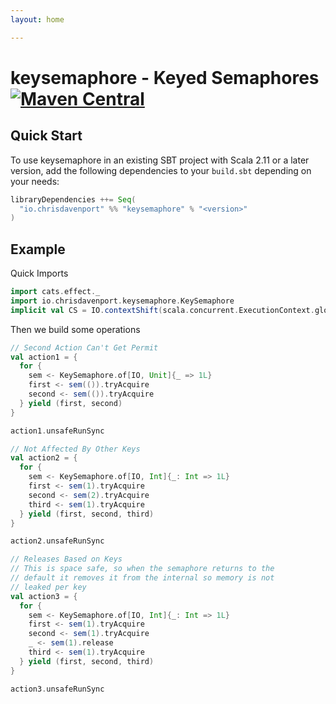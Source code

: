 ```yaml
---
layout: home

---
```


# keysemaphore - Keyed Semaphores [![Maven Central](https://maven-badges.herokuapp.com/maven-central/io.chrisdavenport/keysemaphore_2.12/badge.svg)](https://maven-badges.herokuapp.com/maven-central/io.chrisdavenport/keysemaphore_2.12)

## Quick Start

To use keysemaphore in an existing SBT project with Scala 2.11 or a later version, add the following dependencies to your
`build.sbt` depending on your needs:

```scala
libraryDependencies ++= Seq(
  "io.chrisdavenport" %% "keysemaphore" % "<version>"
)
```

## Example

Quick Imports

```scala mdoc:silent
import cats.effect._
import io.chrisdavenport.keysemaphore.KeySemaphore
implicit val CS = IO.contextShift(scala.concurrent.ExecutionContext.global)
```

Then we build some operations

```scala mdoc
// Second Action Can't Get Permit
val action1 = {
  for {
    sem <- KeySemaphore.of[IO, Unit]{_ => 1L}
    first <- sem(()).tryAcquire
    second <- sem(()).tryAcquire
  } yield (first, second)
}

action1.unsafeRunSync

// Not Affected By Other Keys
val action2 = {
  for {
    sem <- KeySemaphore.of[IO, Int]{_: Int => 1L}
    first <- sem(1).tryAcquire
    second <- sem(2).tryAcquire
    third <- sem(1).tryAcquire
  } yield (first, second, third)
}

action2.unsafeRunSync

// Releases Based on Keys
// This is space safe, so when the semaphore returns to the
// default it removes it from the internal so memory is not
// leaked per key
val action3 = {
  for {
    sem <- KeySemaphore.of[IO, Int]{_: Int => 1L}
    first <- sem(1).tryAcquire
    second <- sem(1).tryAcquire
    _ <- sem(1).release
    third <- sem(1).tryAcquire
  } yield (first, second, third)
}

action3.unsafeRunSync
```